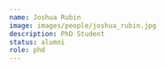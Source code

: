```yaml
---
name: Joshua Rubin
image: images/people/joshua_rubin.jpg
description: PhD Student
status: alumni
role: phd
---
```



